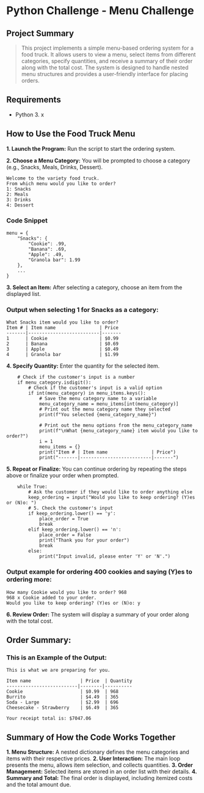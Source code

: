 # Python Challenge - Menu Challenge

## Project Summary
> This project implements a simple menu-based ordering system for a food truck. It allows users to view a menu, select items from different categories, specify quantities, and receive a summary of their order along with the total cost. The system is designed to handle nested menu structures and provides a user-friendly interface for placing orders. 

## Requirements
- Python 3. x

## How to Use the Food Truck Menu
**1. Launch the Program:** Run the script to start the ordering system.

**2. Choose a Menu Category:** You will be prompted to choose a category (e.g., Snacks, Meals, Drinks, Dessert).

```
Welcome to the variety food truck.
From which menu would you like to order?
1: Snacks
2: Meals
3: Drinks
4: Dessert
```

### Code Snippet

```
menu = {
    "Snacks": {
        "Cookie": .99,
        "Banana": .69,
        "Apple": .49,
        "Granola bar": 1.99
    },
    ...
}
```

**3. Select an Item:** After selecting a category, choose an item from the displayed list.

### Output when selecting 1 for Snacks as a category:

```
What Snacks item would you like to order?
Item # | Item name                | Price
-------|--------------------------|-------
1      | Cookie                   | $0.99
2      | Banana                   | $0.69
3      | Apple                    | $0.49
4      | Granola bar              | $1.99
```

**4. Specify Quantity:** Enter the quantity for the selected item.

```
    # Check if the customer's input is a number
    if menu_category.isdigit():
        # Check if the customer's input is a valid option
        if int(menu_category) in menu_items.keys():
            # Save the menu category name to a variable
            menu_category_name = menu_items[int(menu_category)]
            # Print out the menu category name they selected
            print(f"You selected {menu_category_name}")

            # Print out the menu options from the menu_category_name
            print(f"\nWhat {menu_category_name} item would you like to order?")
            i = 1
            menu_items = {}
            print("Item # | Item name                | Price")
            print("-------|--------------------------|-------")

```
**5. Repeat or Finalize:** You can continue ordering by repeating the steps above or finalize your order when prompted.

```
    while True:
        # Ask the customer if they would like to order anything else
        keep_ordering = input("Would you like to keep ordering? (Y)es or (N)o: ")
        # 5. Check the customer's input
        if keep_ordering.lower() == 'y':
            place_order = True
            break
        elif keep_ordering.lower() == 'n':
            place_order = False
            print("Thank you for your order")
            break
        else:
            print("Input invalid, please enter 'Y' or 'N'.")
```
### Output example for ordering 400 cookies and saying (Y)es to ordering more:
```
How many Cookie would you like to order? 968
968 x Cookie added to your order.
Would you like to keep ordering? (Y)es or (N)o: y
```
**6. Review Order:** The system will display a summary of your order along with the total cost.

## Order Summary: 
### This is an Example of the Output: 
```
This is what we are preparing for you.

Item name                  | Price  | Quantity
--------------------------|--------|----------
Cookie                     | $0.99  | 968
Burrito                    | $4.49  | 365
Soda - Large               | $2.99  | 696
Cheesecake - Strawberry    | $6.49  | 365

Your receipt total is: $7047.06
```

## Summary of How the Code Works Together
**1. Menu Structure:** A nested dictionary defines the menu categories and items with their respective prices.
**2. User Interaction:** The main loop presents the menu, allows item selection, and collects quantities.
**3. Order Management:** Selected items are stored in an order list with their details.
**4. Summary and Total:** The final order is displayed, including itemized costs and the total amount due.
